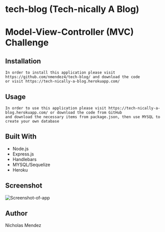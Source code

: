 # tech-blog (Tech-nically A Blog)
# Model-View-Controller (MVC) Challenge

## Installation
```
In order to install this application please visit 
https://github.com/nmendez4/tech-blog/ and download the code
or visit https://tech-nically-a-blog.herokuapp.com/ 
```

## Usage
```
In order to use this application please visit https://tech-nically-a-blog.herokuapp.com/ or download the code from GitHub 
and download the necessary items from package.json, then use MYSQL to create your own database
```

## Built With
* Node.js
* Express.js
* Handlebars
* MYSQL/Sequelize
* Heroku

## Screenshot
![Screenshot-of-app](./public/images/tech-blog.png)

## Author
Nicholas Mendez
